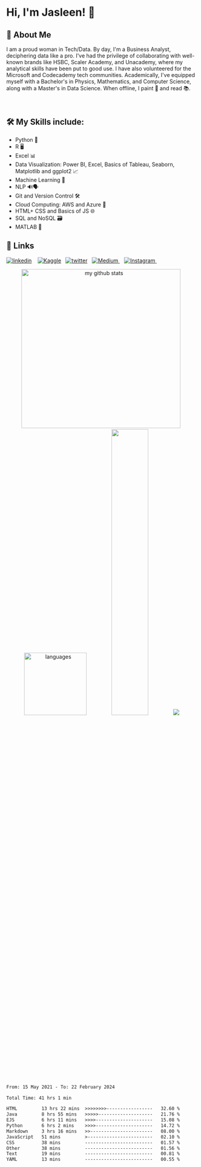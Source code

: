 
# Hi, I'm Jasleen! 👋

  
## 🚀 About Me
I am a proud woman in Tech/Data. By day, I'm a Business Analyst, deciphering data like a pro. I've had the privilege of collaborating with well-known brands like HSBC, Scaler Academy, and Unacademy, where my analytical skills have been put to good use. I have also volunteered for the Microsoft and Codecademy tech communities. Academically, I've equipped myself with a Bachelor's in Physics, Mathematics, and Computer Science, along with a Master's in Data Science. When offline, I paint 🎨 and read 📚. 

<br>

<!--I am currently looking for new roles as a:
- Data Scientist
- Data Analyst
- Business Analyst 
- Data Engineer 
- Product Analyst-->

  
## 🛠 My Skills include:
- Python 🐍
- R 🖥️
- Excel 📊
- Data Visualization: Power BI, Excel, Basics of Tableau, Seaborn, Matplotlib and ggplot2 📈
- Machine Learning 🤖
- NLP 🔊🗣️
- Git and Version Control 🛠️
- Cloud Computing: AWS and Azure 💭
- HTML+ CSS and Basics of JS 🌐
- SQL and NoSQL 🗃️
- MATLAB 🧮

  
## 🔗 Links

[![linkedin](https://img.shields.io/badge/linkedin-0A66C2?style=for-the-badge&logo=linkedin&logoColor=white)](https://www.linkedin.com/in/jasleensondhi/) &nbsp;&nbsp;
[![Kaggle](https://img.shields.io/badge/Kaggle-035a7d?style=for-the-badge&logo=kaggle&logoColor=white)](https://www.kaggle.com/jasleensondhi)&nbsp;&nbsp;
[![twitter](https://img.shields.io/badge/twitter-1DA1F2?style=for-the-badge&logo=twitter&logoColor=white)](https://twitter.com/jasleen101010)&nbsp;&nbsp;
<a href="https://medium.com/@jasleen101010">
  <img alt="Medium"  src="https://img.shields.io/badge/Medium-12100E?style=for-the-badge&logo=medium&logoColor=white" />
</a> &nbsp;&nbsp; 
<a href="https://www.instagram.com/jasleen.codes/">
  <img alt="Instagram" src="https://img.shields.io/badge/Instagram-E4405F?style=for-the-badge&logo=instagram&logoColor=white" />
</a> &nbsp;&nbsp;

<!---<a href="mailto:jasleensondhi@gmail.com">
  <img alt="Mail" src="https://img.shields.io/badge/Gmail-D14836?style=for-the-badge&logo=gmail&logoColor=white" />
</a> &nbsp;&nbsp;--->


<p align="center">
<img src="https://github-readme-stats.vercel.app/api?username=jasleen101010&show_icons=true&theme=radical&count_private=true" alt="my github stats" width="420"/>&nbsp; <img src="https://github-readme-stats.vercel.app/api/top-langs/?username=jasleen101010&langs_count=4&layout=compact&theme=radical&count_private=true" alt="languages" height="165">
<img width="44%" src="https://github-readme-streak-stats.herokuapp.com/?user=jasleen101010&theme=radical&cache_seconds=30&hide_border=true"/>

  <img src="https://github-profile-summary-cards.vercel.app/api/cards/profile-details?username=jasleen101010&theme=radical"  />
</p>

<!--START_SECTION:waka-->

```txt
From: 15 May 2021 - To: 22 February 2024

Total Time: 41 hrs 1 min

HTML         13 hrs 22 mins  >>>>>>>>-----------------   32.60 %
Java         8 hrs 55 mins   >>>>>--------------------   21.76 %
EJS          6 hrs 11 mins   >>>>---------------------   15.08 %
Python       6 hrs 2 mins    >>>>---------------------   14.72 %
Markdown     3 hrs 16 mins   >>-----------------------   08.00 %
JavaScript   51 mins         >------------------------   02.10 %
CSS          38 mins         -------------------------   01.57 %
Other        38 mins         -------------------------   01.56 %
Text         19 mins         -------------------------   00.81 %
YAML         13 mins         -------------------------   00.55 %
```

<!--END_SECTION:waka-->

